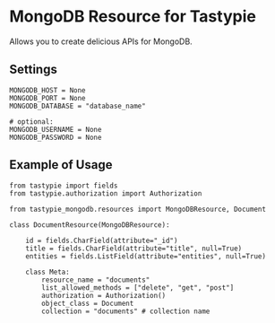 MongoDB Resource for Tastypie
=============================

Allows you to create delicious APIs for MongoDB.

Settings
--------

    MONGODB_HOST = None
    MONGODB_PORT = None
    MONGODB_DATABASE = "database_name"

    # optional:
    MONGODB_USERNAME = None
    MONGODB_PASSWORD = None

Example of Usage
----------------

    from tastypie import fields
    from tastypie.authorization import Authorization

    from tastypie_mongodb.resources import MongoDBResource, Document

    class DocumentResource(MongoDBResource):

        id = fields.CharField(attribute="_id")
        title = fields.CharField(attribute="title", null=True)
        entities = fields.ListField(attribute="entities", null=True)

        class Meta:
            resource_name = "documents"
            list_allowed_methods = ["delete", "get", "post"]
            authorization = Authorization()
            object_class = Document
            collection = "documents" # collection name
